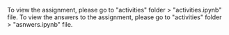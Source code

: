 To view the assignment, please go to "activities" folder > "activities.ipynb" file.
To view the answers to the assignment, please go to "activities" folder >  "asnwers.ipynb" file.
